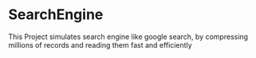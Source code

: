 # SearchEngine
This Project simulates search engine like google search,
by compressing millions of records and reading them fast and efficiently
